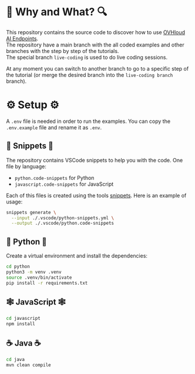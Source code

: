 # 🔎 Why and What? 🔍

This repository contains the source code to discover how to use [OVHloud AI Endpoints](https://endpoints.ai.cloud.ovh.net/).  
The repository have a main branch with the all coded examples and other branches with the step by step of the tutorials.  
The special branch `live-coding` is used to do live coding sessions.

At any moment you can switch to another branch to go to a specific step of the tutorial (or merge the desired branch into the `live-coding branch` branch).

# ⚙️ Setup ⚙️

A `.env` file is needed in order to run the examples. You can copy the `.env.example` file and rename it as `.env`.

## 📝 Snippets 📝

The repository contains VSCode snippets to help you with the code.
One file by language: 
  - `python.code-snippets` for Python
  - `javascript.code-snippets` for JavaScript
  
Each of this files is created using the tools [snippets](https://github.com/bots-garden/snippets).
Here is an example of usage: 
```bash
snippets generate \
  --input ./.vscode/python-snippets.yml \
  --output ./.vscode/python.code-snippets
```

## 🐍 Python 🐍

Create a virtual environment and install the dependencies:
```bash
cd python
python3 -m venv .venv
source .venv/bin/activate
pip install -r requirements.txt
```

## 🕸️ JavaScript 🕸️

```bash
cd javascript
npm install
```

## ☕️ Java ☕️

```bash
cd java
mvn clean compile
```